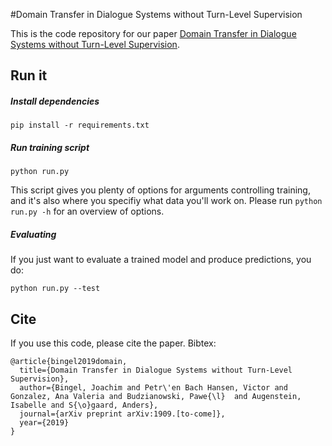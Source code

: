 #Domain Transfer in Dialogue Systems without Turn-Level Supervision
 
This is the code repository for our paper [Domain Transfer in Dialogue Systems without Turn-Level Supervision](url).

## Run it

##### Install dependencies
```
pip install -r requirements.txt
```

##### Run training script
```
python run.py
```
This script gives you plenty of options for arguments 
controlling training, and it's also where you specifiy what
data you'll work on. Please run `python run.py -h` for 
an overview of options. 

##### Evaluating 
If you just want to evaluate a trained model and produce 
predictions, you do:
 ```
python run.py --test
```
 
 
## Cite
 
If you use this code, please cite the paper. Bibtex:
```
@article{bingel2019domain,
  title={Domain Transfer in Dialogue Systems without Turn-Level Supervision},
  author={Bingel, Joachim and Petr\'en Bach Hansen, Victor and Gonzalez, Ana Valeria and Budzianowski, Pawe{\l}  and Augenstein, Isabelle and S{\o}gaard, Anders},
  journal={arXiv preprint arXiv:1909.[to-come]},
  year={2019}
}

```
